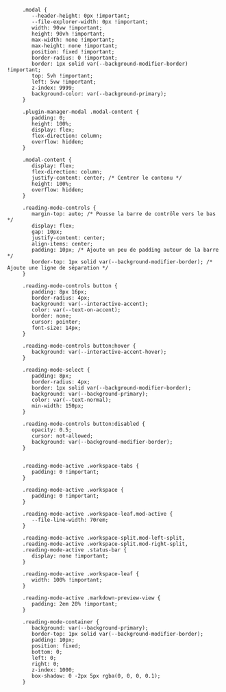          .modal {
            --header-height: 0px !important;
            --file-explorer-width: 0px !important;
            width: 90vw !important;
            height: 90vh !important;
            max-width: none !important;
            max-height: none !important;
            position: fixed !important;
            border-radius: 0 !important;
            border: 1px solid var(--background-modifier-border) !important;
            top: 5vh !important;
            left: 5vw !important;
            z-index: 9999;
            background-color: var(--background-primary);
         }

         .plugin-manager-modal .modal-content {
            padding: 0;
            height: 100%;
            display: flex;
            flex-direction: column;
            overflow: hidden; 
         }

         .modal-content {
            display: flex;
            flex-direction: column;
            justify-content: center; /* Centrer le contenu */
            height: 100%;
            overflow: hidden;
         }

         .reading-mode-controls {
            margin-top: auto; /* Pousse la barre de contrôle vers le bas */
            display: flex;
            gap: 10px;
            justify-content: center;
            align-items: center;
            padding: 10px; /* Ajoute un peu de padding autour de la barre */
            border-top: 1px solid var(--background-modifier-border); /* Ajoute une ligne de séparation */
         }

         .reading-mode-controls button {
            padding: 8px 16px;
            border-radius: 4px;
            background: var(--interactive-accent);
            color: var(--text-on-accent);
            border: none;
            cursor: pointer;
            font-size: 14px;
         }

         .reading-mode-controls button:hover {
            background: var(--interactive-accent-hover);
         }

         .reading-mode-select {
            padding: 8px;
            border-radius: 4px;
            border: 1px solid var(--background-modifier-border);
            background: var(--background-primary);
            color: var(--text-normal);
            min-width: 150px;
         }

         .reading-mode-controls button:disabled {
            opacity: 0.5;
            cursor: not-allowed;
            background: var(--background-modifier-border);
         }

         
         .reading-mode-active .workspace-tabs {
            padding: 0 !important;
         }

         .reading-mode-active .workspace {
            padding: 0 !important;
         }

         .reading-mode-active .workspace-leaf.mod-active {
            --file-line-width: 70rem;
         }

         .reading-mode-active .workspace-split.mod-left-split,
         .reading-mode-active .workspace-split.mod-right-split,
         .reading-mode-active .status-bar {
            display: none !important;
         }

         .reading-mode-active .workspace-leaf {
            width: 100% !important;
         }

         .reading-mode-active .markdown-preview-view {
            padding: 2em 20% !important;
         }

         .reading-mode-container {
            background: var(--background-primary);
            border-top: 1px solid var(--background-modifier-border);
            padding: 10px;
            position: fixed;
            bottom: 0;
            left: 0;
            right: 0;
            z-index: 1000;
            box-shadow: 0 -2px 5px rgba(0, 0, 0, 0.1);
         }
